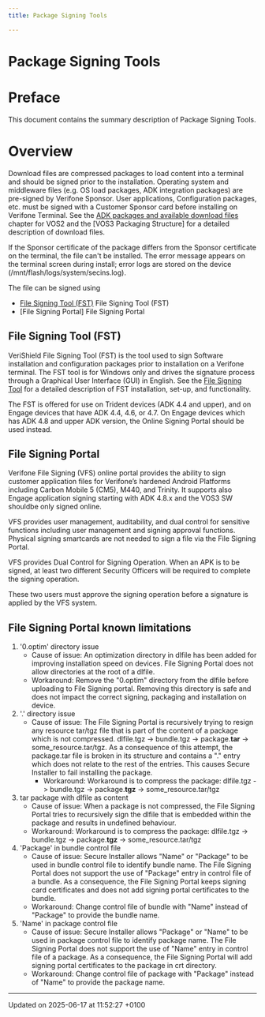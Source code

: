 ```yaml
---
title: Package Signing Tools

---
```


# Package Signing Tools




# Preface

This document contains the summary description of Package Signing Tools.


# Overview

Download files are compressed packages to load content into a terminal and should be signed prior to the installation. Operating system and middleware files (e.g. OS load packages, ADK integration packages) are pre-signed by Verifone Sponsor. User applications, Configuration packages, etc. must be signed with a Customer Sponsor card before installing on Verifone Terminal. See the [ADK packages and available download files](pg_all_packages.md#page-pg-all-packages) chapter for VOS2 and the [VOS3 Packaging Structure] for a detailed description of download files.

If the Sponsor certificate of the package differs from the Sponsor certificate on the terminal, the file can't be installed. The error message appears on the terminal screen during install; error logs are stored on the device (/mnt/flash/logs/system/secins.log).


The file can be signed using

* [File Signing Tool (FST)](pg_fst.md#page-pg-fst) File Signing Tool (FST)
* [File Signing Portal] File Signing Portal


## File Signing Tool (FST)

VeriShield File Signing Tool (FST) is the tool used to sign Software installation and configuration packages prior to installation on a Verifone terminal. The FST tool is for Windows only and drives the signature process through a Graphical User Interface (GUI) in English. See the [File Signing Tool](pg_fst.md#page-pg-fst) for a detailed description of FST installation, set-up, and functionality.

The FST is offered for use on Trident devices (ADK 4.4 and upper), and on Engage devices that have ADK 4.4, 4.6, or 4.7. On Engage devices which has ADK 4.8 and upper ADK version, the Online Signing Portal should be used instead.


## File Signing Portal

Verifone File Signing (VFS) online portal provides the ability to sign customer application files for Verifone’s hardened Android Platforms including Carbon Mobile 5 (CM5), M440, and Trinity. It supports also Engage application signing starting with ADK 4.8.x and the VOS3 SW shouldbe only signed online.

VFS provides user management, auditability, and dual control for sensitive functions including user management and signing approval functions. Physical signing smartcards are not needed to sign a file via the File Signing Portal.

VFS provides Dual Control for Signing Operation. When an APK is to be signed, at least two different Security Officers will be required to complete the signing operation. 

 These two users must approve the signing operation before a signature is applied by the VFS system.


## File Signing Portal known limitations



1. '0.optim' directory issue
    * Cause of issue: An optimization directory in dlfile has been added for improving installation speed on devices. File Signing Portal does not allow directories at the root of a dlfile.
    * Workaround: Remove the "0.optim" directory from the dlfile before uploading to File Signing portal. Removing this directory is safe and does not impact the correct signing, packaging and installation on device.
2. '.' directory issue
    * Cause of issue: The File Signing Portal is recursively trying to resign any resource tar/tgz file that is part of the content of a package which is not compressed. dlfile.tgz -> bundle.tgz -> package.**tar** -> some_resource.tar/tgz. As a consequence of this attempt, the package.tar file is broken in its structure and contains a "." entry which does not relate to the rest of the entries. This causes Secure Installer to fail installing the package.
        * Workaround: Workaround is to compress the package: dlfile.tgz -> bundle.tgz -> package.**tgz** -> some_resource.tar/tgz
3. tar package with dlfile as content
    * Cause of issue: When a package is not compressed, the File Signing Portal tries to recursively sign the dlfile that is embedded within the package and results in undefined behaviour.
    * Workaround: Workaround is to compress the package: dlfile.tgz -> bundle.tgz -> package.**tgz** -> some_resource.tar/tgz
4. 'Package' in bundle control file
    * Cause of issue: Secure Installer allows "Name" or "Package" to be used in bundle control file to identify bundle name. The File Signing Portal does not support the use of "Package" entry in control file of a bundle. As a consequence, the File Signing Portal keeps signing card certificates and does not add signing portal certificates to the bundle.
    * Workaround: Change control file of bundle with "Name" instead of "Package" to provide the bundle name.
5. 'Name' in package control file
    * Cause of issue: Secure Installer allows "Package" or "Name" to be used in package control file to identify package name. The File Signing Portal does not support the use of "Name" entry in control file of a package. As a consequence, the File Signing Portal will add signing portal certificates to the package in crt directory.
    * Workaround: Change control file of package with "Package" instead of "Name" to provide the package name. 

-------------------------------

Updated on 2025-06-17 at 11:52:27 +0100
